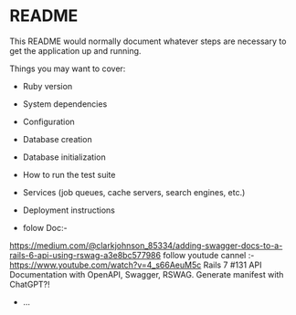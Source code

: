 # README

This README would normally document whatever steps are necessary to get the
application up and running.

Things you may want to cover:

* Ruby version

* System dependencies

* Configuration

* Database creation

* Database initialization

* How to run the test suite

* Services (job queues, cache servers, search engines, etc.)

* Deployment instructions
* folow Doc:- 

https://medium.com/@clarkjohnson_85334/adding-swagger-docs-to-a-rails-6-api-using-rswag-a3e8bc577986
follow youtude cannel :-
https://www.youtube.com/watch?v=4_s66AeuM5c
Rails 7 #131 API Documentation with OpenAPI, Swagger, RSWAG. Generate manifest with ChatGPT?!

* ...
